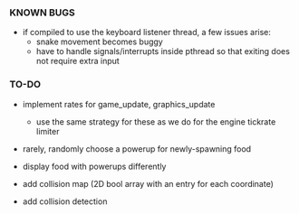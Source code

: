 ### KNOWN BUGS

* if compiled to use the keyboard listener thread, a few issues arise:
  * snake movement becomes buggy
  * have to handle signals/interrupts inside pthread so that exiting does not require extra input

### TO-DO

* implement rates for game_update, graphics_update
  * use the same strategy for these as we do for the engine tickrate limiter

* rarely, randomly choose a powerup for newly-spawning food

* display food with powerups differently

* add collision map (2D bool array with an entry for each coordinate)

* add collision detection
